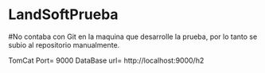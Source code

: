 # LandSoftPrueba
#No contaba con Git en la maquina que desarrolle la prueba, por lo tanto se subio al repositorio manualmente.


TomCat Port= 9000
DataBase url= http://localhost:9000/h2
